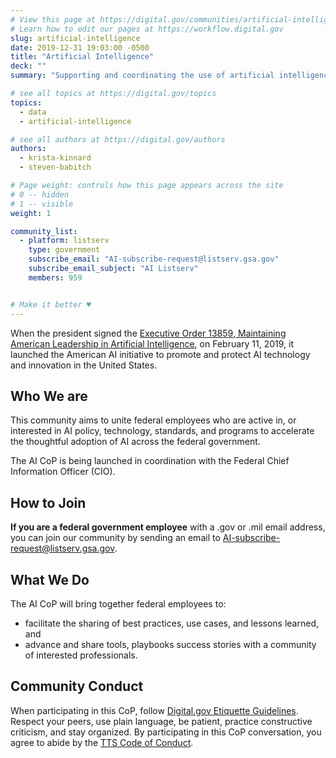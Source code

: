 ```yaml
---
# View this page at https://digital.gov/communities/artificial-intelligence
# Learn how to edit our pages at https://workflow.digital.gov
slug: artificial-intelligence
date: 2019-12-31 19:03:00 -0500
title: "Artificial Intelligence"
deck: ""
summary: "Supporting and coordinating the use of artificial intelligence technologies in federal agencies."

# see all topics at https://digital.gov/topics
topics: 
  - data
  - artificial-intelligence

# see all authors at https://digital.gov/authors
authors: 
  - krista-kinnard
  - steven-babitch

# Page weight: controls how this page appears across the site
# 0 -- hidden
# 1 -- visible
weight: 1

community_list:
  - platform: listserv
    type: government
    subscribe_email: "AI-subscribe-request@listserv.gsa.gov"
    subscribe_email_subject: "AI Listserv"
    members: 959


# Make it better ♥
---
```


When the president signed the [Executive Order 13859, Maintaining American Leadership in Artificial Intelligence](https://www.whitehouse.gov/presidential-actions/executive-order-maintaining-american-leadership-artificial-intelligence/), on February 11, 2019, it launched the American AI initiative to promote and protect AI technology and innovation in the United States.

## Who We are

This community aims to unite federal employees who are active in, or interested in AI policy, technology, standards, and programs to accelerate the thoughtful adoption of AI across the federal government.

The AI CoP is being launched in coordination with the Federal Chief Information Officer (CIO).

## How to Join

**If you are a federal government employee** with a .gov or .mil email address, you can join our community by sending an email to [AI-subscribe-request@listserv.gsa.gov](mailto:AI-subscribe-request@listserv.gsa.gov?subject=AI%20listserv).

## What We Do

The AI CoP will bring together federal employees to:

- facilitate the sharing of best practices, use cases, and lessons learned, and
- advance and share tools, playbooks success stories with a community of interested professionals.

## Community Conduct
When participating in this CoP, follow [Digital.gov Etiquette Guidelines](https://digital.gov/communities/manage-your-subscription/). Respect your peers, use plain language, be patient, practice constructive criticism, and stay organized. By participating in this CoP conversation, you agree to abide by the [TTS Code of Conduct](https://handbook.tts.gsa.gov/code-of-conduct/).
